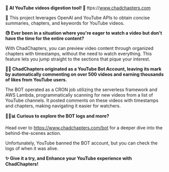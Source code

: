 **🌟 AI YouTube videos digestion tool! 🌟** ttps://www.chadchapters.com

🚀 This project leverages OpenAI and YouTube APIs to obtain concise summaries, chapters, and keywords for YouTube videos.

**😓 Ever been in a situation where you're eager to watch a video but don't have the time for the entire content?**

With ChadChapters, you can preview video content through organized chapters with timestamps, without the need to watch everything.
This feature lets you jump straight to the sections that pique your interest.

**🤖💬 ChadChapters originated as a YouTube Bot Account, leaving its mark by automatically commenting on over 500 videos and earning thousands of likes from YouTube users.**

The BOT operated as a CRON job utilizing the serverless framework and AWS Lambda, programmatically scanning for new videos from a list of YouTube channels.
It posted comments on these videos with timestamps and chapters, making navigating it easier for watchers.

**🕵️‍♂️📊 Curious to explore the BOT logs and more?** 

Head over to https://www.chadchapters.com/bot for a deeper dive into the behind-the-scenes action.

Unfortunately, YouTube banned the BOT account, but you can check the logs of when it was alive.

**✨ Give it a try, and Enhance your YouTube experience with ChadChapters!**
